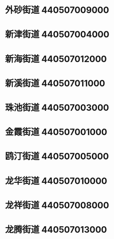 # 外砂街道 440507009000
# 新津街道 440507004000
# 新海街道 440507012000
# 新溪街道 440507011000
# 珠池街道 440507003000
# 金霞街道 440507001000
# 鸥汀街道 440507005000
# 龙华街道 440507010000
# 龙祥街道 440507008000
# 龙腾街道 440507013000
